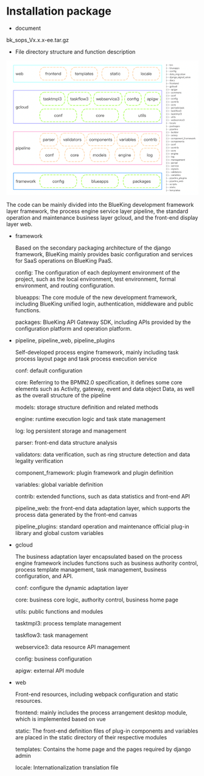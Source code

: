 # Installation package

- document

bk_sops_Vx.x.x-ee.tar.gz

- File directory structure and function description

![-w2020](../assets/markdown-img-paste-20191018180959996.png)

The code can be mainly divided into the BlueKing development framework layer framework, the process engine service layer pipeline, the standard operation and maintenance business layer gcloud, and the front-end display layer web.

- framework

   Based on the secondary packaging architecture of the django framework, BlueKing mainly provides basic configuration and services for SaaS operations on BlueKing PaaS.

   config: The configuration of each deployment environment of the project, such as the local environment, test environment, formal environment, and routing configuration.

   blueapps: The core module of the new development framework, including BlueKing unified login, authentication, middleware and public functions.

   packages: BlueKing API Gateway SDK, including APIs provided by the configuration platform and operation platform.

- pipeline, pipeline_web, pipeline_plugins

   Self-developed process engine framework, mainly including task process layout page and task process execution service

   conf: default configuration

   core: Referring to the BPMN2.0 specification, it defines some core elements such as Activity, gateway, event and data object Data, as well as the overall structure of the pipeline

   models: storage structure definition and related methods

   engine: runtime execution logic and task state management

   log: log persistent storage and management

   parser: front-end data structure analysis

   validators: data verification, such as ring structure detection and data legality verification

   component_framework: plugin framework and plugin definition

   variables: global variable definition

   contrib: extended functions, such as data statistics and front-end API

   pipeline_web: the front-end data adaptation layer, which supports the process data generated by the front-end canvas

   pipeline_plugins: standard operation and maintenance official plug-in library and global custom variables

- gcloud

   The business adaptation layer encapsulated based on the process engine framework includes functions such as business authority control, process template management, task management, business configuration, and API.

   conf: configure the dynamic adaptation layer

   core: business core logic, authority control, business home page

   utils: public functions and modules

   tasktmpl3: process template management

   taskflow3: task management

   webservice3: data resource API management

   config: business configuration

   apigw: external API module


- web

   Front-end resources, including webpack configuration and static resources.

   frontend: mainly includes the process arrangement desktop module, which is implemented based on vue

   static: The front-end definition files of plug-in components and variables are placed in the static directory of their respective modules

   templates: Contains the home page and the pages required by django admin

   locale: Internationalization translation file